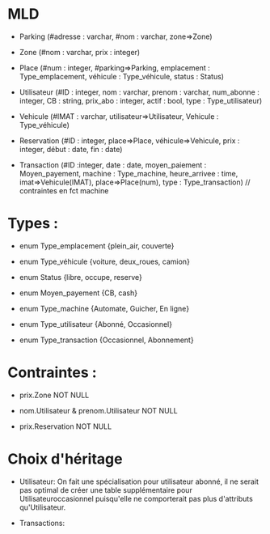 # __MLD__ <br/>
* Parking (#adresse : varchar, #nom : varchar, zone=>Zone)

* Zone (#nom : varchar, prix : integer)

* Place (#num : integer, #parking=>Parking, emplacement : Type_emplacement, véhicule : Type_véhicule, status : Status)

* Utilisateur (#ID : integer, nom : varchar, prenom : varchar, num_abonne : integer, CB : string, prix_abo : integer, actif : bool, type : Type_utilisateur)

* Vehicule (#IMAT : varchar, utilisateur=>Utilisateur, Vehicule : Type_véhicule)

* Reservation (#ID : integer, place=>Place, véhicule=>Vehicule, prix : integer, début : date, fin : date)

* Transaction (#ID :integer, date : date, moyen_paiement : Moyen_payement, machine : Type_machine, heure_arrivee : time, imat=>Vehicule(IMAT), place=>Place(num), type : Type_transaction)       // contraintes en fct machine



# Types :
* enum Type_emplacement {plein_air, couverte}

* enum Type_véhicule {voiture, deux_roues, camion}

* enum Status {libre, occupe, reserve}

* enum Moyen_payement {CB, cash}

* enum Type_machine {Automate, Guicher, En ligne}

* enum Type_utilisateur {Abonné, Occasionnel}

* enum Type_transaction {Occasionnel, Abonnement}


# Contraintes : 
* prix.Zone NOT NULL

* nom.Utilisateur & prenom.Utilisateur NOT NULL

* prix.Reservation NOT NULL


# Choix d'héritage
* Utilisateur: On fait une spécialisation pour utilisateur abonné, il ne serait pas optimal de créer une table supplémentaire pour Utilisateuroccasionnel puisqu'elle ne comporterait pas plus d'attributs qu'Utilisateur.

* Transactions: 
